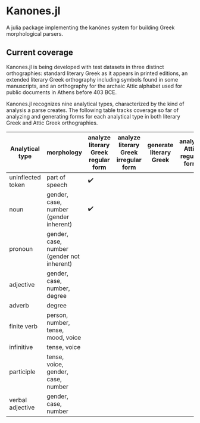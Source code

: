 # Kanones.jl

A julia package implementing the kanónes system for building Greek morphological parsers.


## Current coverage



Kanones.jl is being developed with test datasets in three distinct orthographies: standard literary Greek as it appears in printed editions, an extended literary Greek orthography including symbols found in some manuscripts, and an orthography for the archaic Attic alphabet used for public documents in Athens before 403 BCE.


Kanones.jl recognizes nine analytical types, characterized by the kind of analysis a parse creates.  The following table tracks coverage so far of analyzing and generating forms for each analytical type in both literary Greek and Attic Greek orthographies.


| Analytical type | morphology | analyze literary Greek regular form |  analyze literary Greek irregular form  |  generate literary Greek | analyze Attic regular form | analyze Attic irregular form  | generate Attic |
| --- | --- | --- | --- | --- | --- | --- | --- |
| uninflected token | part of speech | ✔️  | | | || |
| noun | gender, case, number (gender inherent) | ✔️ |  | | || |
| pronoun | gender, case, number (gender not inherent) | | | | || |
| adjective | gender, case, number, degree | | | | || |
| adverb | degree |  | | | || |
| finite verb | person, number, tense, mood, voice | | | | || |
| infinitive | tense, voice|| | | || |
| participle | tense, voice, gender, case, number | | | | || |
| verbal adjective |  gender, case, number || | | || |
